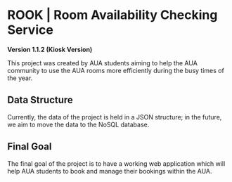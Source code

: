 # ROOK | Room Availability Checking Service

**Version 1.1.2 (Kiosk Version)**

This project was created by AUA students aiming to help the AUA community to use the AUA rooms more efficiently during the busy times of the year.

## Data Structure
Currently, the data of the project is held in a JSON structure; in the future, we aim to move the data to the NoSQL database. 

## Final Goal
The final goal of the project is to have a working web application which will help AUA students to book and manage their bookings within the AUA.

